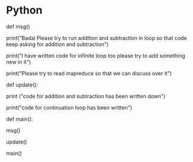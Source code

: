 Python
======

def msg()

  print("Badal Please try to run addition and subtraction in loop so that code keep asking for addition and subtraction")

  print("I have written code for infinite loop too please try to add something new in it")
  
  print("Please try to read mapreduce so that we can discuss over it")
  
def update():
  
  print ("code for addition and subtraction has been written down")
  
  print("code for continuation loop has been written")
  
def main():
  
  msg()
  
  update()

main()
  
